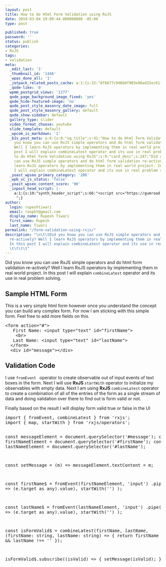 ```yaml
---
layout: post
title: How to do Html Form Validation using RxJS
date: 2019-03-04 19:09:44.000000000 -05:00
type: post

published: true
password: ''
status: publish
categories:
- RxJS
tags:
- validation
meta:
  _edit_last: '1'
  _thumbnail_id: '1446'
  _wpas_done_all: '1'
  _jetpack_related_posts_cache: a:1:{s:32:"8f6677c9d6b0f903e98ad32ec61f8deb";a:2:{s:7:"expires";i:1608763078;s:7:"payload";a:3:{i:0;a:1:{s:2:"id";i:1084;}i:1;a:1:{s:2:"id";i:779;}i:2;a:1:{s:2:"id";i:2158;}}}}
  _qode-like: '0'
  wpmm_postgrid_views: '1277'
  qode_page_background_image_fixed: 'yes'
  qode_hide-featured-image: 'no'
  qode_post_style_masonry_date_image: full
  qode_post_style_masonry_gallery: default
  qode_show-sidebar: default
  gallery_type: slider
  video_format_choose: youtube
  slide_template: default
  _wpcom_is_markdown: '1'
  _b2s_post_meta: a:6:{s:8:"og_title";s:41:"How to do Html Form Validation using RxJS";s:7:"og_desc";s:247:"Did
    you know you can use RxJS simple operators and do html form validation re-actively?
    Well I learn RxJS operators by implementing them in real world project. In this
    post I will explain combineLatest operator and its use in real problem solving.";s:8:"og_image";s:69:"https://blog.rupeshtiwari.com/wp-content/uploads/2019/03/htm-rxjs.jpg";s:10:"card_title";s:41:"How
    to do Html Form Validation using RxJS";s:9:"card_desc";s:247:"Did you know you
    can use RxJS simple operators and do html form validation re-actively? Well I
    learn RxJS operators by implementing them in real world project. In this post
    I will explain combineLatest operator and its use in real problem solving.";s:10:"card_image";s:69:"https://blog.rupeshtiwari.com/wp-content/uploads/2019/03/htm-rxjs.jpg";}
  _yoast_wpseo_primary_category: '206'
  _wpb_vc_js_status: 'false'
  _yoast_wpseo_content_score: '90'
  _inpost_head_script: |-
    a:1:{s:19:"synth_header_script";s:66:"<script src="https://gumroad.com/js/gumroad-embed.js"></script>
     ";}
author:
  login: rupeshtiwari
  email: roopkt@gmail.com
  display_name: Rupesh Tiwari
  first_name: Rupesh
  last_name: Tiwari
permalink: "/form-validation-using-rxjs/"
description: "\n\t\tDid you know you can use RxJS simple operators and do html form validation
  re-actively? Well I learn RxJS operators by implementing them in real world project.
  In this post I will explain combineLatest operator and its use in real problem solving.
  \t\t\t\t"
---
```

<p><!-- wp:paragraph --></p>
<p>Did you know you can use RxJS simple operators and do html form validation re-actively? Well I learn RxJS operators by implementing them in real world project. In this post I will explain <code>combineLatest</code>&nbsp;operator and its use in real problem solving.&nbsp;</p>
<p><!-- /wp:paragraph --></p>
<p><!-- wp:heading --></p>
<h2>Sample HTML Form</h2>
<p><!-- /wp:heading --></p>
<p><!-- wp:paragraph --></p>
<p>This is a very simple html form however once you understand the concept you can build any complex form. For now I am sticking with this simple form. Feel free to add more fields on this.</p>
<p><!-- /wp:paragraph --></p>
<p><!-- wp:enlighter/codeblock {"language":"html"} --></p>
<pre class="EnlighterJSRAW" data-enlighter-language="html" data-enlighter-theme="" data-enlighter-highlight="" data-enlighter-linenumbers="" data-enlighter-lineoffset="" data-enlighter-title="" data-enlighter-group="">&lt;form action="#">
   First Name: &lt;input type="text" id="firstName">
    &lt;br>
   Last Name: &lt;input type="text" id="lastName">
  &lt;/form>
  &lt;div id="message">&lt;/div></pre>
<p><!-- /wp:enlighter/codeblock --></p>
<p><!-- wp:block {"ref":3197} /--></p>
<p><!-- wp:heading --></p>
<h2>Validation Code</h2>
<p><!-- /wp:heading --></p>
<p><!-- wp:paragraph --></p>
<p>I use <code>fromEvent </code> operator to create observable out of input events of text boxes in the form. Next I will use <strong>RxJS </strong><code>startWith</code> operator to initialize my observables with empty data. Next I am using <strong>RxJS </strong><code>combineLatest</code> operator to create a combination of all of the entries of the form as a single stream of data and doing validation over there to find out is form valid or not.</p>
<p><!-- /wp:paragraph --></p>
<p><!-- wp:paragraph --></p>
<p>Finally based on the result I will display form valid true or false in the UI</p>
<p><!-- /wp:paragraph --></p>
<p><!-- wp:enlighter/codeblock {"language":"js"} --></p>
<pre class="EnlighterJSRAW" data-enlighter-language="js" data-enlighter-theme="" data-enlighter-highlight="" data-enlighter-linenumbers="" data-enlighter-lineoffset="" data-enlighter-title="" data-enlighter-group="">import { fromEvent, combineLatest } from 'rxjs';
import { map, startWith } from 'rxjs/operators';

const messageElement = document.querySelector('#message');
const firstNameElement = document.querySelector('#firstName');
const lastNameElement = document.querySelector('#lastName');

const setMessage = (m) => messageElement.textContent = m;

const firstName$ = fromEvent(firstNameElement, 'input')
  .pipe(
    map(e => (e.target as any).value),
    startWith('')
  );

const lastName$ = fromEvent(lastNameElement, 'input')
  .pipe(
    map(e => (e.target as any).value),
    startWith('')
  );

const isFormValid$ = combineLatest(firstName$, lastName$, (firstName: string, lastName: string) => {
  return firstName !== '' &amp;&amp; lastName !== ''
});

isFormValid$.subscribe((isValid) => {
  setMessage(isValid);
})
</pre>
<p><!-- /wp:enlighter/codeblock --></p>
